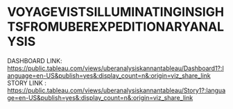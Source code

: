 # VOYAGEVISTSILLUMINATINGINSIGHTSFROMUBEREXPEDITIONARYANALYSIS


DASHBOARD LINK: https://public.tableau.com/views/uberanalysiskannantableau/Dashboard1?:language=en-US&publish=yes&:display_count=n&:origin=viz_share_link
STORY LINK : https://public.tableau.com/views/uberanalysiskannantableau/Story1?:language=en-US&publish=yes&:display_count=n&:origin=viz_share_link



